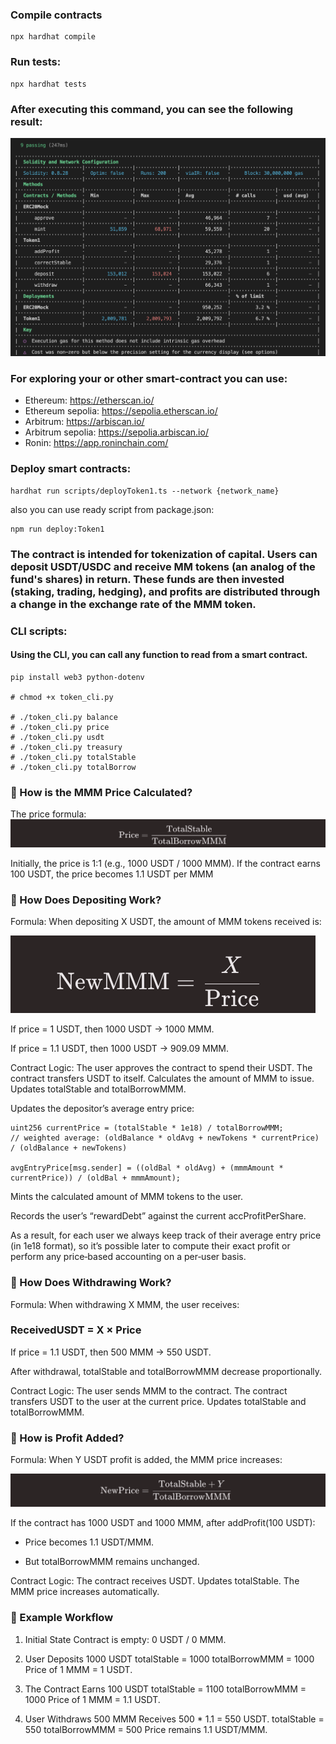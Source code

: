 ### Compile contracts
```
npx hardhat compile
```
### Run tests:
```
npx hardhat tests
```

### After executing this command, you can see the following result:
![](/static/tests_result.png)

### For exploring your or other smart-contract you can use:
- Ethereum: https://etherscan.io/
- Ethereum sepolia: https://sepolia.etherscan.io/
- Arbitrum: https://arbiscan.io/
- Arbitrum sepolia: https://sepolia.arbiscan.io/
- Ronin: https://app.roninchain.com/

### Deploy smart contracts:
```
hardhat run scripts/deployToken1.ts --network {network_name}
```
also you can use ready script from package.json:
```
npm run deploy:Token1
```


### The contract is intended for tokenization of capital. Users can deposit USDT/USDC and receive MM tokens (an analog of the fund's shares) in return. These funds are then invested (staking, trading, hedging), and profits are distributed through a change in the exchange rate of the MMM token.

### CLI scripts: 
#### Using the CLI, you can call any function to read from a smart contract.
```
pip install web3 python-dotenv

# chmod +x token_cli.py 

# ./token_cli.py balance
# ./token_cli.py price
# ./token_cli.py usdt
# ./token_cli.py treasury
# ./token_cli.py totalStable
# ./token_cli.py totalBorrow
```
### 🔹 How is the MMM Price Calculated?
The price formula:
![](/static/formula.png)

Initially, the price is 1:1 (e.g., 1000 USDT / 1000 MMM).
If the contract earns 100 USDT, the price becomes 1.1 USDT per MMM


### 🔹 How Does Depositing Work?
Formula:
When depositing X USDT, the amount of MMM tokens received is:

![](/static/formula2.png)

 
If price = 1 USDT, then 1000 USDT → 1000 MMM.

If price = 1.1 USDT, then 1000 USDT → 909.09 MMM.

Contract Logic:
The user approves the contract to spend their USDT.
The contract transfers USDT to itself.
Calculates the amount of MMM to issue.
Updates totalStable and totalBorrowMMM.

Updates the depositor’s average entry price:
```solidity
uint256 currentPrice = (totalStable * 1e18) / totalBorrowMMM;
// weighted average: (oldBalance * oldAvg + newTokens * currentPrice) / (oldBalance + newTokens)

avgEntryPrice[msg.sender] = ((oldBal * oldAvg) + (mmmAmount * currentPrice)) / (oldBal + mmmAmount);
```

Mints the calculated amount of MMM tokens to the user.

Records the user’s “rewardDebt” against the current accProfitPerShare.

As a result, for each user we always keep track of their average entry price (in 1e18 format), so it’s possible later to compute their exact profit or perform any price‐based accounting on a per‐user basis.

### 🔹 How Does Withdrawing Work?
Formula:
When withdrawing X MMM, the user receives:

### ReceivedUSDT = X × Price

If price = 1.1 USDT, then 500 MMM → 550 USDT.

After withdrawal, totalStable and totalBorrowMMM decrease proportionally.

Contract Logic:
The user sends MMM to the contract.
The contract transfers USDT to the user at the current price.
Updates totalStable and totalBorrowMMM.

### 🔹 How is Profit Added?
Formula:
When Y USDT profit is added, the MMM price increases:

![](/static/formula3.png)

If the contract has 1000 USDT and 1000 MMM, after addProfit(100 USDT):

- Price becomes 1.1 USDT/MMM.

- But totalBorrowMMM remains unchanged.


Contract Logic:
The contract receives USDT.
Updates totalStable.
The MMM price increases automatically.


### 🔹 Example Workflow
1. Initial State
Contract is empty: 0 USDT / 0 MMM.

2. User Deposits 1000 USDT
totalStable = 1000
totalBorrowMMM = 1000
Price of 1 MMM = 1 USDT.

3. The Contract Earns 100 USDT
totalStable = 1100
totalBorrowMMM = 1000
Price of 1 MMM = 1.1 USDT.

4. User Withdraws 500 MMM
Receives 500 * 1.1 = 550 USDT.
totalStable = 550
totalBorrowMMM = 500
Price remains 1.1 USDT/MMM.
